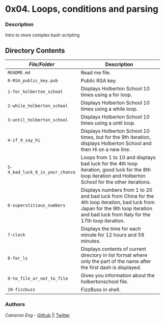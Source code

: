 # 0x04. Loops, conditions and parsing
### Description
Intro to more complex bash scripting

## Directory Contents

|   ***File/Folder***    |  **Description**                       |
|---------------|---------------------------------------|
| `README.md` |  Read me file. |
| `0-RSA_public_key.pub` | Public RSA key. |
| `1-for_holberton_school` | Displays Holberton School 10 times using a for loop. |
| `2-while_holberton_school` | Displays Holberton School 10 times using a while loop. |
| `3-until_holberton_school` | Displays Holberton School 10 times using a until loop. |
| `4-if_9_say_hi` | Displays Holberton School 10 times, but for the 9th iteration, displays Holberton School and then Hi on a new line. |
| `5-4_bad_luck_8_is_your_chance` | Loops from 1 to 10 and displays bad luck for the 4th loop iteration, good luck for the 8th loop iteration and Holberton School for the other iterations. |
| `6-superstitious_numbers` | Displays numbers from 1 to 20 and bad luck from China for the 4th loop iteration, bad luck from Japan for the 9th loop iteration and bad luck from Italy for the 17th loop iteration. |
| `7-clock` | Displays the time for each minute for 12 hours and 59 minutes. |
| `8-for_ls` | Displays contents of current directory in list format where only the part of the name after the first dash is displayed.  |
| `9-to_file_or_not_to_file` | Gives you information about the holbertonschool file. |
| `10-fizzbuzz` | FizzBuss in shell. |

### Authors
*Cameron Eng* - [Github](https://github.com/c_eng/) || [Twitter](https://twitter.com/c33Eng)
